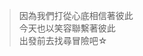 > 因為我們打從心底相信著彼此 \
> 今天也以笑容聯繫著彼此 \
> 出發前去找尋冒險吧☆

<!--
**KiruyaMomochi/KiruyaMomochi** is a ✨ _special_ ✨ repository because its `README.md` (this file) appears on your GitHub profile.

Here are some ideas to get you started:

- 🔭 I’m currently working on ...
- 🌱 I’m currently learning ...
- 👯 I’m looking to collaborate on ...
- 🤔 I’m looking for help with ...
- 💬 Ask me about ...
- 📫 How to reach me: ...
- 😄 Pronouns: ...
- ⚡ Fun fact: ...
-->
